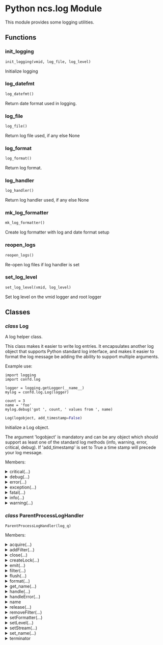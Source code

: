 # Python ncs.log Module

This module provides some logging utilities.

## Functions

### init_logging

```python
init_logging(vmid, log_file, log_level)
```

Initialize logging

### log_datefmt

```python
log_datefmt()
```

Return date format used in logging.

### log_file

```python
log_file()
```

Return log file used, if any else None

### log_format

```python
log_format()
```

Return log format.

### log_handler

```python
log_handler()
```

Return log handler used, if any else None

### mk_log_formatter

```python
mk_log_formatter()
```

Create log formatter with log and date format setup

### reopen_logs

```python
reopen_logs()
```

Re-open log files if log handler is set

### set_log_level

```python
set_log_level(vmid, log_level)
```

Set log level on the vmid logger and root logger


## Classes

### _class_ **Log**

A log helper class.

This class makes it easier to write log entries. It encapsulates
another log object that supports Python standard log interface, and
makes it easier to format the log message be adding the ability to
support multiple arguments.

Example use:

    import logging
    import confd.log

    logger = logging.getLogger(__name__)
    mylog = confd.log.Log(logger)

    count = 3
    name = 'foo'
    mylog.debug('got ', count, ' values from ', name)

```python
Log(logobject, add_timestamp=False)
```

Initialize a Log object.

The argument 'logobject' is mandatory and can be any object which
should support as least one of the standard log methods (info, warning,
error, critical, debug). If 'add_timestamp' is set to True a time stamp
will precede your log message.

Members:

<details>

<summary>critical(...)</summary>

Method:

```python
critical(self, *args)
```

Log a critical message.

</details>

<details>

<summary>debug(...)</summary>

Method:

```python
debug(self, *args)
```

Log a debug message.

</details>

<details>

<summary>error(...)</summary>

Method:

```python
error(self, *args)
```

Log an error message.

</details>

<details>

<summary>exception(...)</summary>

Method:

```python
exception(self, *args)
```

Log an exception message.

</details>

<details>

<summary>fatal(...)</summary>

Method:

```python
fatal(self, *args)
```

Just calls critical().

</details>

<details>

<summary>info(...)</summary>

Method:

```python
info(self, *args)
```

Log an information message.

</details>

<details>

<summary>warning(...)</summary>

Method:

```python
warning(self, *args)
```

Log a warning message.

</details>

### _class_ **ParentProcessLogHandler**


```python
ParentProcessLogHandler(log_q)
```

Members:

<details>

<summary>acquire(...)</summary>

Method:

```python
acquire(self)
```

Acquire the I/O thread lock.

</details>

<details>

<summary>addFilter(...)</summary>

Method:

```python
addFilter(self, filter)
```

Add the specified filter to this handler.

</details>

<details>

<summary>close(...)</summary>

Method:

```python
close(self)
```

Tidy up any resources used by the handler.

This version removes the handler from an internal map of handlers,
_handlers, which is used for handler lookup by name. Subclasses
should ensure that this gets called from overridden close()
methods.

</details>

<details>

<summary>createLock(...)</summary>

Method:

```python
createLock(self)
```

Acquire a thread lock for serializing access to the underlying I/O.

</details>

<details>

<summary>emit(...)</summary>

Method:

```python
emit(self, record)
```

Emit log record by sending a pre-formatted record to the parent
process

</details>

<details>

<summary>filter(...)</summary>

Method:

```python
filter(self, record)
```

Determine if a record is loggable by consulting all the filters.

The default is to allow the record to be logged; any filter can veto
this by returning a false value.
If a filter attached to a handler returns a log record instance,
then that instance is used in place of the original log record in
any further processing of the event by that handler.
If a filter returns any other true value, the original log record
is used in any further processing of the event by that handler.

If none of the filters return false values, this method returns
a log record.
If any of the filters return a false value, this method returns
a false value.

.. versionchanged:: 3.2

   Allow filters to be just callables.

.. versionchanged:: 3.12
   Allow filters to return a LogRecord instead of
   modifying it in place.

</details>

<details>

<summary>flush(...)</summary>

Method:

```python
flush(self)
```

Flushes the stream.

</details>

<details>

<summary>format(...)</summary>

Method:

```python
format(self, record)
```

Format the specified record.

If a formatter is set, use it. Otherwise, use the default formatter
for the module.

</details>

<details>

<summary>get_name(...)</summary>

Method:

```python
get_name(self)
```


</details>

<details>

<summary>handle(...)</summary>

Method:

```python
handle(self, record)
```

Conditionally emit the specified logging record.

Emission depends on filters which may have been added to the handler.
Wrap the actual emission of the record with acquisition/release of
the I/O thread lock.

Returns an instance of the log record that was emitted
if it passed all filters, otherwise a false value is returned.

</details>

<details>

<summary>handleError(...)</summary>

Method:

```python
handleError(self, record)
```

Handle errors which occur during an emit() call.

This method should be called from handlers when an exception is
encountered during an emit() call. If raiseExceptions is false,
exceptions get silently ignored. This is what is mostly wanted
for a logging system - most users will not care about errors in
the logging system, they are more interested in application errors.
You could, however, replace this with a custom handler if you wish.
The record which was being processed is passed in to this method.

</details>

<details>

<summary>name</summary>


</details>

<details>

<summary>release(...)</summary>

Method:

```python
release(self)
```

Release the I/O thread lock.

</details>

<details>

<summary>removeFilter(...)</summary>

Method:

```python
removeFilter(self, filter)
```

Remove the specified filter from this handler.

</details>

<details>

<summary>setFormatter(...)</summary>

Method:

```python
setFormatter(self, fmt)
```

Set the formatter for this handler.

</details>

<details>

<summary>setLevel(...)</summary>

Method:

```python
setLevel(self, level)
```

Set the logging level of this handler.  level must be an int or a str.

</details>

<details>

<summary>setStream(...)</summary>

Method:

```python
setStream(self, stream)
```

Sets the StreamHandler's stream to the specified value,
if it is different.

Returns the old stream, if the stream was changed, or None
if it wasn't.

</details>

<details>

<summary>set_name(...)</summary>

Method:

```python
set_name(self, name)
```


</details>

<details>

<summary>terminator</summary>

```python
terminator = '\n'
```


</details>

